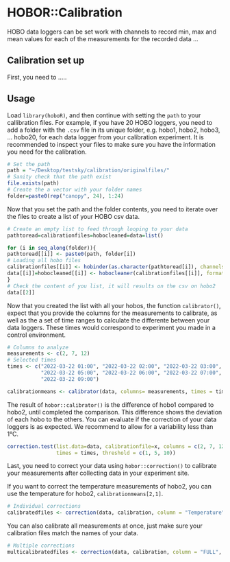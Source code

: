 # HOBOR::Calibration 

HOBO data loggers can be set work with channels to record min, max and mean values 
for each of the measurements for the recorded data ...

## Calibration set up
First, you need to ..... 

## Usage
Load `library(hoboR)`, and then continue with setting the `path` to your callibration
files. For example, if you have 20 HOBO loggers, you need to add a folder with the
`.csv` file in its unique folder, e.g. hobo1, hobo2, hobo3, ... hobo20, for each 
data logger from your calibration experiment. It is recommended to inspect your
files to make sure you have the information you need for the calibration. 

```R
# Set the path
path = "~/Desktop/testsky/calibration/originalfiles/"
# Sanity check that the path exist
file.exists(path)
# Create the a vector with your folder names 
folder=paste0(rep("canopy", 24), 1:24)
```
Now that you set the path and the folder contents, you need to iterate over the
files to create a list of your HOBO csv data.


```R
# Create an empty list to feed through looping to your data
pathtoread=calibrationfiles=hobocleaned=data=list()

for (i in seq_along(folder)){
pathtoread[[i]] <- paste0(path, folder[i])
# Loading all hobo files
calibrationfiles[[i]] <- hobinder(as.character(pathtoread[i]), channels = "ON" ) # channels is a new feature
data[[i]]=hobocleaned[[i]] <- hobocleaner(calibrationfiles[[i]], format = "ymd")
}
# Check the content of you list, it will results on the csv on hobo2
data[[2]]
```
Now that you created the list with all your hobos, the function `calibrator()`, 
expect that you provide the columns for the measurements to calibrate, as well as 
the a set of time ranges to calculate the differente between your data loggers.
These times would correspond to experiment you made in a control environment. 

```R
# Columns to analyze
measurements <- c(2, 7, 12)
# Selected times
times <- c("2022-03-22 01:00", "2022-03-22 02:00", "2022-03-22 03:00", "2022-03-22 04:00",
           "2022-03-22 05:00", "2022-03-22 06:00", "2022-03-22 07:00", "2022-03-22 08:00",
           "2022-03-22 09:00")

calibrationmeans <- calibrator(data, columns= measurements, times = times)
```
The result of `hobor::calibrator()` is the difference of hobo1 compared to hobo2,
until completed the comparison. This difference shows the deviation of each hobo
to the others.
You can evaluate if the correction of your data loggers is as expected. We
recommend to allow for a variability less than 1°C.
```R
correction.test(list.data=data, calibrationfile=x, columns = c(2, 7, 12), 
                times = times, threshold = c(1, 5, 10))
```

Last, you need to correct your data using `hobor::correction()` to calibrate your 
measurements after collecting data in your experiment site.

If you want to correct the temperature measurements of hobo2, you can use the 
temperature for hobo2, `calibrationmeans[2,1]`. 
```R
# Individual corrections
calibratedfiles <- correction(data, calibration, column = "Temperature", calibrate = "0.1089")
```
You can also calibrate all measurements at once, just make sure your calibration files match the names of your data.
```R
# Multiple corrections
multicalibratedfiles <- correction(data, calibration, column = "FULL", calibrate = USEFILE)
```


